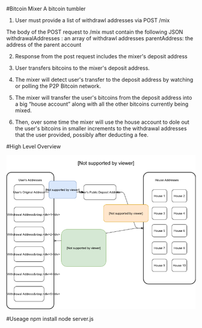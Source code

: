 #Bitcoin Mixer
A bitcoin tumbler

1. User must provide a list of withdrawl addresses via POST /mix

The body of the POST request to /mix must contain the following JSON
withdrawalAddresses : an array of withdrawl addresses
parentAddress: the address of the parent account

2. Response from the post request includes the mixer's deposit address

3. User transfers bitcoins to the mixer's deposit address.

4. The mixer will detect user's transfer to the deposit address by watching or polling the P2P Bitcoin network.

5.	The mixer will transfer the user's bitcoins from the deposit address into a big “house account” along with all the other bitcoins currently being mixed. 

6.	Then, over some time the mixer will use the house account to dole out the user's bitcoins in smaller increments to the withdrawal addresses that the user provided, possibly after deducting a fee.

#High Level Overview

![alt tag](flowchart.jpg)

#Useage
npm install
node server.js